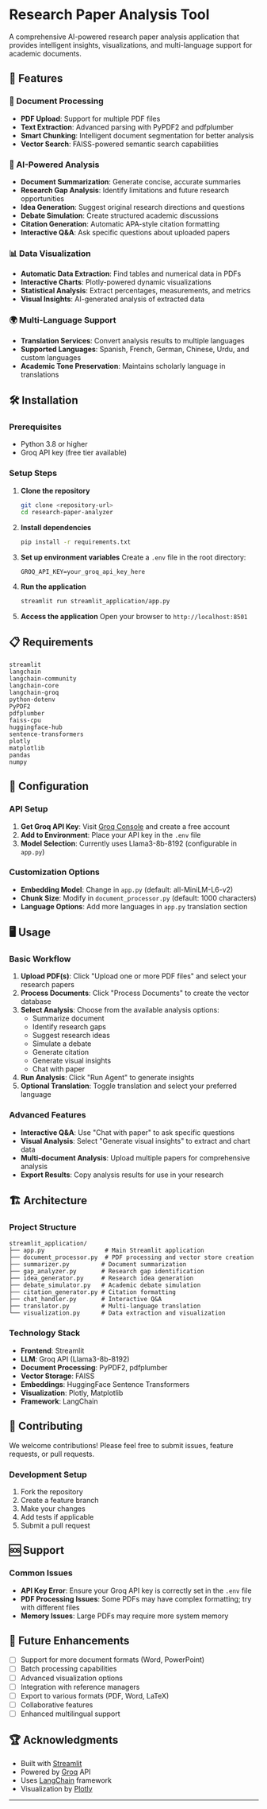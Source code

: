 # Research Paper Analysis Tool

A comprehensive AI-powered research paper analysis application that provides intelligent insights, visualizations, and multi-language support for academic documents.

## 🚀 Features

### 📄 Document Processing
- **PDF Upload**: Support for multiple PDF files
- **Text Extraction**: Advanced parsing with PyPDF2 and pdfplumber
- **Smart Chunking**: Intelligent document segmentation for better analysis
- **Vector Search**: FAISS-powered semantic search capabilities

### 🤖 AI-Powered Analysis
- **Document Summarization**: Generate concise, accurate summaries
- **Research Gap Analysis**: Identify limitations and future research opportunities
- **Idea Generation**: Suggest original research directions and questions
- **Debate Simulation**: Create structured academic discussions
- **Citation Generation**: Automatic APA-style citation formatting
- **Interactive Q&A**: Ask specific questions about uploaded papers

### 📊 Data Visualization
- **Automatic Data Extraction**: Find tables and numerical data in PDFs
- **Interactive Charts**: Plotly-powered dynamic visualizations
- **Statistical Analysis**: Extract percentages, measurements, and metrics
- **Visual Insights**: AI-generated analysis of extracted data

### 🌍 Multi-Language Support
- **Translation Services**: Convert analysis results to multiple languages
- **Supported Languages**: Spanish, French, German, Chinese, Urdu, and custom languages
- **Academic Tone Preservation**: Maintains scholarly language in translations

## 🛠️ Installation

### Prerequisites
- Python 3.8 or higher
- Groq API key (free tier available)

### Setup Steps

1. **Clone the repository**
   ```bash
   git clone <repository-url>
   cd research-paper-analyzer
   ```

2. **Install dependencies**
   ```bash
   pip install -r requirements.txt
   ```

3. **Set up environment variables**
   Create a `.env` file in the root directory:
   ```env
   GROQ_API_KEY=your_groq_api_key_here
   ```

4. **Run the application**
   ```bash
   streamlit run streamlit_application/app.py
   ```

5. **Access the application**
   Open your browser to `http://localhost:8501`

## 📋 Requirements

```
streamlit
langchain
langchain-community
langchain-core
langchain-groq
python-dotenv
PyPDF2
pdfplumber
faiss-cpu
huggingface-hub
sentence-transformers
plotly
matplotlib
pandas
numpy
```

## 🔧 Configuration

### API Setup
1. **Get Groq API Key**: Visit [Groq Console](https://console.groq.com/) and create a free account
2. **Add to Environment**: Place your API key in the `.env` file
3. **Model Selection**: Currently uses Llama3-8b-8192 (configurable in `app.py`)

### Customization Options
- **Embedding Model**: Change in `app.py` (default: all-MiniLM-L6-v2)
- **Chunk Size**: Modify in `document_processor.py` (default: 1000 characters)
- **Language Options**: Add more languages in `app.py` translation section

## 🖥️ Usage

### Basic Workflow
1. **Upload PDF(s)**: Click "Upload one or more PDF files" and select your research papers
2. **Process Documents**: Click "Process Documents" to create the vector database
3. **Select Analysis**: Choose from the available analysis options:
   - Summarize document
   - Identify research gaps
   - Suggest research ideas
   - Simulate a debate
   - Generate citation
   - Generate visual insights
   - Chat with paper
4. **Run Analysis**: Click "Run Agent" to generate insights
5. **Optional Translation**: Toggle translation and select your preferred language

### Advanced Features
- **Interactive Q&A**: Use "Chat with paper" to ask specific questions
- **Visual Analysis**: Select "Generate visual insights" to extract and chart data
- **Multi-document Analysis**: Upload multiple papers for comprehensive analysis
- **Export Results**: Copy analysis results for use in your research

## 🏗️ Architecture

### Project Structure
```
streamlit_application/
├── app.py                 # Main Streamlit application
├── document_processor.py  # PDF processing and vector store creation
├── summarizer.py         # Document summarization
├── gap_analyzer.py       # Research gap identification
├── idea_generator.py     # Research idea generation
├── debate_simulator.py   # Academic debate simulation
├── citation_generator.py # Citation formatting
├── chat_handler.py       # Interactive Q&A
├── translator.py         # Multi-language translation
└── visualization.py      # Data extraction and visualization
```

### Technology Stack
- **Frontend**: Streamlit
- **LLM**: Groq API (Llama3-8b-8192)
- **Document Processing**: PyPDF2, pdfplumber
- **Vector Storage**: FAISS
- **Embeddings**: HuggingFace Sentence Transformers
- **Visualization**: Plotly, Matplotlib
- **Framework**: LangChain

## 🤝 Contributing

We welcome contributions! Please feel free to submit issues, feature requests, or pull requests.

### Development Setup
1. Fork the repository
2. Create a feature branch
3. Make your changes
4. Add tests if applicable
5. Submit a pull request

## 🆘 Support

### Common Issues
- **API Key Error**: Ensure your Groq API key is correctly set in the `.env` file
- **PDF Processing Issues**: Some PDFs may have complex formatting; try with different files
- **Memory Issues**: Large PDFs may require more system memory

## 🚀 Future Enhancements

- [ ] Support for more document formats (Word, PowerPoint)
- [ ] Batch processing capabilities
- [ ] Advanced visualization options
- [ ] Integration with reference managers
- [ ] Export to various formats (PDF, Word, LaTeX)
- [ ] Collaborative features
- [ ] Enhanced multilingual support

## 🏆 Acknowledgments

- Built with [Streamlit](https://streamlit.io/)
- Powered by [Groq](https://groq.com/) API
- Uses [LangChain](https://langchain.com/) framework
- Visualization by [Plotly](https://plotly.com/)

---

